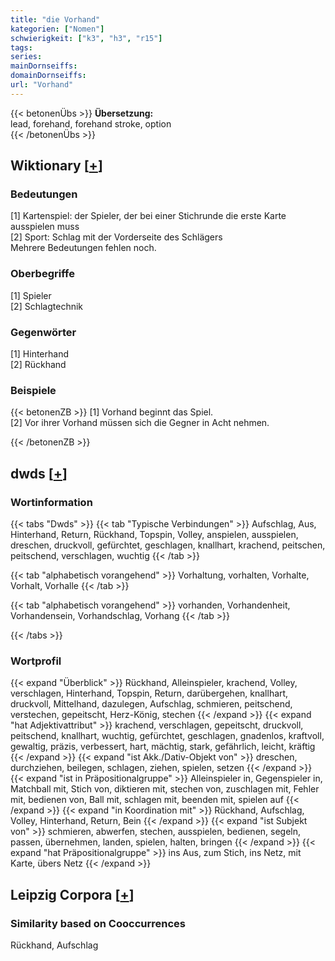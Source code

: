 ```yaml
---
title: "die Vorhand"
kategorien: ["Nomen"]
schwierigkeit: ["k3", "h3", "r15"]
tags:
series:
mainDornseiffs:
domainDornseiffs:
url: "Vorhand"
---
```


{{< betonenÜbs >}}
**Übersetzung:**  
lead, forehand, forehand stroke, option  
{{< /betonenÜbs >}}

## Wiktionary [[+](https://de.wiktionary.org/wiki/Vorhand)]

### Bedeutungen
[1] Kartenspiel: der Spieler, der bei einer Stichrunde die erste Karte ausspielen muss  
[2] Sport: Schlag mit der Vorderseite des Schlägers  
Mehrere Bedeutungen fehlen noch.  

### Oberbegriffe
[1] Spieler  
[2] Schlagtechnik  

### Gegenwörter
[1] Hinterhand  
[2] Rückhand  

### Beispiele
{{< betonenZB >}}
[1] Vorhand beginnt das Spiel.  
[2] Vor ihrer Vorhand müssen sich die Gegner in Acht nehmen.  

{{< /betonenZB >}}


## dwds [[+](https://www.dwds.de/wb/Vorhand)]

### Wortinformation
{{< tabs "Dwds" >}}
{{< tab "Typische Verbindungen" >}}
Aufschlag, Aus, Hinterhand, Return, Rückhand, Topspin, Volley, anspielen, ausspielen, dreschen, druckvoll, gefürchtet, geschlagen, knallhart, krachend, peitschen, peitschend, verschlagen, wuchtig
{{< /tab >}}

{{< tab "alphabetisch vorangehend" >}}
Vorhaltung, vorhalten, Vorhalte, Vorhalt, Vorhalle
{{< /tab >}}

{{< tab "alphabetisch vorangehend" >}}
vorhanden, Vorhandenheit, Vorhandensein, Vorhandschlag, Vorhang
{{< /tab >}}

{{< /tabs >}}

### Wortprofil
{{< expand "Überblick" >}} Rückhand, Alleinspieler, krachend, Volley, verschlagen, Hinterhand, Topspin, Return, darübergehen, knallhart, druckvoll, Mittelhand, dazulegen, Aufschlag, schmieren, peitschend, verstechen, gepeitscht, Herz-König, stechen {{< /expand >}}
{{< expand "hat Adjektivattribut" >}} krachend, verschlagen, gepeitscht, druckvoll, peitschend, knallhart, wuchtig, gefürchtet, geschlagen, gnadenlos, kraftvoll, gewaltig, präzis, verbessert, hart, mächtig, stark, gefährlich, leicht, kräftig {{< /expand >}}
{{< expand "ist Akk./Dativ-Objekt von" >}} dreschen, durchziehen, beilegen, schlagen, ziehen, spielen, setzen {{< /expand >}}
{{< expand "ist in Präpositionalgruppe" >}} Alleinspieler in, Gegenspieler in, Matchball mit, Stich von, diktieren mit, stechen von, zuschlagen mit, Fehler mit, bedienen von, Ball mit, schlagen mit, beenden mit, spielen auf {{< /expand >}}
{{< expand "in Koordination mit" >}} Rückhand, Aufschlag, Volley, Hinterhand, Return, Bein {{< /expand >}}
{{< expand "ist Subjekt von" >}} schmieren, abwerfen, stechen, ausspielen, bedienen, segeln, passen, übernehmen, landen, spielen, halten, bringen {{< /expand >}}
{{< expand "hat Präpositionalgruppe" >}} ins Aus, zum Stich, ins Netz, mit Karte, übers Netz {{< /expand >}}

## Leipzig Corpora [[+](https://corpora.uni-leipzig.de/en/res?word=Vorhand&corpusId=deu_newscrawl-public_2018)]


### Similarity based on Cooccurrences
Rückhand, Aufschlag

